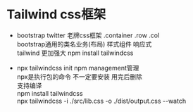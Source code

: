 # Tailwind css框架

- bootstrap twitter 老牌css框架 .container .row .col  
    bootstrap通用的类名业务(布局) 样式组件 响应式  
    tailwind 更加强大  npm install tailwindcss  
     
- npx tailwindcss init 
    npm management管理  
    npx是执行包的命令 不一定要安装 用完后删除  
    支持编译  
    npm install tailwindcss  
    npx tailwindcss -i ./src/lib.css -o ./dist/output.css --watch  